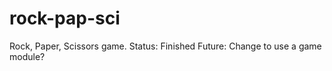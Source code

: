 # rock-pap-sci<br>
Rock, Paper, Scissors game.
Status: Finished
Future: Change to use a game module?

